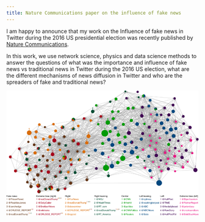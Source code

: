 ```yaml
---
title: Nature Communications paper on the influence of fake news
---
```


I am happy to announce that my work on the Influence of fake news in Twitter during the 2016 US presidential election was recently published by [Nature Communications](https://www.nature.com/articles/s41467-018-07761-2).

In this work, we use network science, physics and data science methods to answer the questions of what was the importance and influence of fake news vs traditional news in Twitter during the 2016 US election, what are the different mechanisms of news diffusion in Twitter and who are the spreaders of fake and traditional news? 


![Twitter Network](/assets/images/news_network.png "Twitter Network") 
